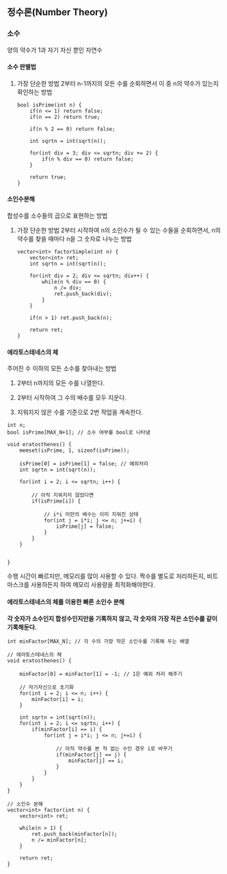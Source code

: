 ## 정수론(Number Theory)

### 소수
양의 약수가 1과 자기 자신 뿐인 자연수

#### 소수 판별법
1. 가장 단순한 방법
    2부터 n-1까지의 모든 수를 순회하면서 이 중 n의 약수가 있는지 확인하는 방법

    ```
    bool isPrime(int n) {
        if(n <= 1) return false;
        if(n == 2) return true;

        if(n % 2 == 0) return false;

        int sqrtn = int(sqrt(n));

        for(int div = 3; div <= sqrtn; div += 2) {
            if(n % div == 0) return false;
        }
        
        return true;
    }
    ```

#### 소인수분해

합성수를 소수들의 곱으로 표현하는 방법

1. 가장 단순한 방법
    2부터 시작하여 n의 소인수가 될 수 있는 수들을 순회하면서, n의 약수를 찾을 때마다 n을 그 숫자로 나누는 방법

    ```
    vector<int> factorSimple(int n) {
        vector<int> ret;
        int sqrtn = int(sqrt(n));

        for(int div = 2; div <= sqrtn; div++) {
            while(n % div == 0) {
                n /= div;
                ret.push_back(div);
            }
        }

        if(n > 1) ret.push_back(n);

        return ret;
    }
    ```

#### 에라토스테네스의 체

주어진 수 이하의 모든 소수를 찾아내는 방법

1. 2부터 n까지의 모든 수를 나열한다.

2. 2부터 시작하여 그 수의 배수를 모두 지운다.

3. 지워지지 않은 수를 기준으로 2번 작업을 계속한다.

```
int n;
bool isPrime[MAX_N+1]; // 소수 여부를 bool로 나타냄

void eratosthenes() {
    memset(isPrime, 1, sizeof(isPrime));

    isPrime[0] = isPrime[1] = false; // 예외처리
    int sqrtn = int(sqrt(n));

    for(int i = 2; i <= sqrtn; i++) {
        
        // 아직 지워지지 않았다면
        if(isPrime[i]) {
            
            // i*i 미만의 배수는 이미 지워진 상태
            for(int j = i*i; j <= n; j+=i) {
                isPrime[j] = false;
            }
        }
    }


}
```

수행 시간이 빠르지만, 메모리를 많이 사용할 수 있다. 짝수를 별도로 처리하든지, 비트마스크를 사용하든지 하여 메모리 사용량을 최적화해야한다.

#### 에라토스테네스의 체를 이용한 빠른 소인수 분해

**각 숫자가 소수인지 합성수인지만을 기록하지 않고, 각 숫자의 가장 작은 소인수를 같이 기록해둔다.**

```
int minFactor[MAX_N]; // 각 수의 가장 작은 소인수를 기록해 두는 배열

// 에라토스테네스의 체
void eratosthenes() {

    minFactor[0] = minFactor[1] = -1; // 1은 예외 처리 해주기

    // 자기자신으로 초기화
    for(int i = 2; i <= n; i++) {
        minFactor[i] = i;
    }

    int sqrtn = int(sqrt(n));
    for(int i = 2; i <= sqrtn; i++) {
        if(minFactor[i] == i) {
            for(int j = i*i; j <= n; j+=i) {

                // 아직 약수를 본 적 없는 수인 경우 i로 바꾸기 
                if(minFactor[j] == j) {
                    minFactor[j] == i;
                }
            }
        }
    }
}

// 소인수 분해
vector<int> factor(int n) {
    vector<int> ret;

    while(n > 1) {
        ret.push_back(minFactor[n]);
        n /= minFactor[n];
    }

    return ret; 
}
```